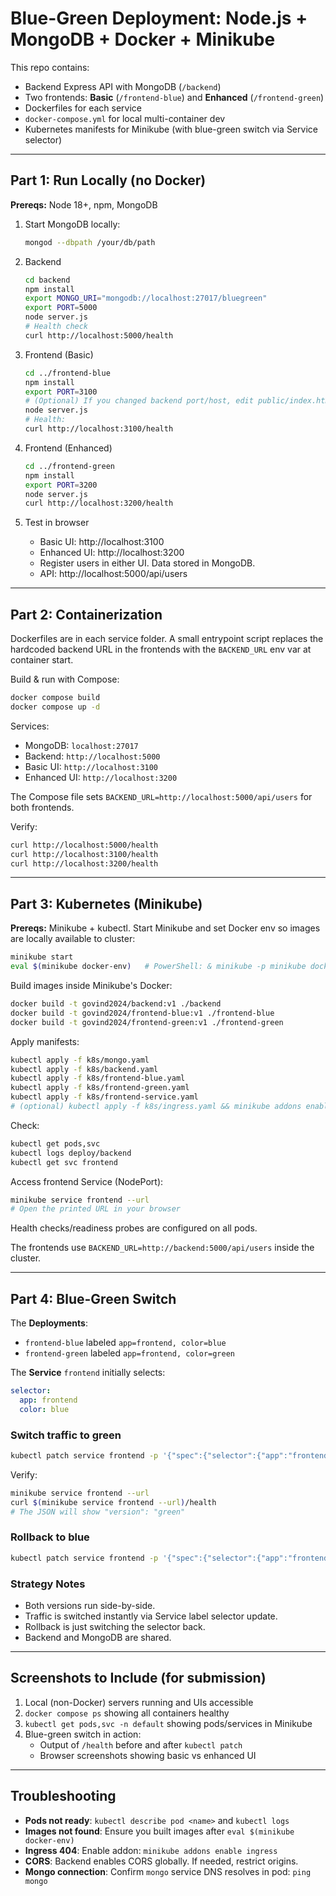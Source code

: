 # Blue-Green Deployment: Node.js + MongoDB + Docker + Minikube

This repo contains:
- Backend Express API with MongoDB (`/backend`)
- Two frontends: **Basic** (`/frontend-blue`) and **Enhanced** (`/frontend-green`)
- Dockerfiles for each service
- `docker-compose.yml` for local multi-container dev
- Kubernetes manifests for Minikube (with blue-green switch via Service selector)

---

## Part 1: Run Locally (no Docker)

**Prereqs:** Node 18+, npm, MongoDB

1. Start MongoDB locally:
   ```bash
   mongod --dbpath /your/db/path
   ```

2. Backend
   ```bash
   cd backend
   npm install
   export MONGO_URI="mongodb://localhost:27017/bluegreen"
   export PORT=5000
   node server.js
   # Health check
   curl http://localhost:5000/health
   ```

3. Frontend (Basic)
   ```bash
   cd ../frontend-blue
   npm install
   export PORT=3100
   # (Optional) If you changed backend port/host, edit public/index.html to point to your backend API
   node server.js
   # Health:
   curl http://localhost:3100/health
   ```

4. Frontend (Enhanced)
   ```bash
   cd ../frontend-green
   npm install
   export PORT=3200
   node server.js
   curl http://localhost:3200/health
   ```

5. Test in browser
   - Basic UI: http://localhost:3100
   - Enhanced UI: http://localhost:3200
   - Register users in either UI. Data stored in MongoDB.
   - API: http://localhost:5000/api/users

---

## Part 2: Containerization

Dockerfiles are in each service folder. A small entrypoint script replaces
the hardcoded backend URL in the frontends with the `BACKEND_URL` env var
at container start.

Build & run with Compose:
```bash
docker compose build
docker compose up -d
```

Services:
- MongoDB: `localhost:27017`
- Backend: `http://localhost:5000`
- Basic UI: `http://localhost:3100`
- Enhanced UI: `http://localhost:3200`

The Compose file sets `BACKEND_URL=http://localhost:5000/api/users` for both frontends.

Verify:
```bash
curl http://localhost:5000/health
curl http://localhost:3100/health
curl http://localhost:3200/health
```

---

## Part 3: Kubernetes (Minikube)

**Prereqs:** Minikube + kubectl. Start Minikube and set Docker env so images are locally available to cluster:
```bash
minikube start
eval $(minikube docker-env)   # PowerShell: & minikube -p minikube docker-env | Invoke-Expression
```

Build images inside Minikube's Docker:
```bash
docker build -t govind2024/backend:v1 ./backend
docker build -t govind2024/frontend-blue:v1 ./frontend-blue
docker build -t govind2024/frontend-green:v1 ./frontend-green
```

Apply manifests:
```bash
kubectl apply -f k8s/mongo.yaml
kubectl apply -f k8s/backend.yaml
kubectl apply -f k8s/frontend-blue.yaml
kubectl apply -f k8s/frontend-green.yaml
kubectl apply -f k8s/frontend-service.yaml
# (optional) kubectl apply -f k8s/ingress.yaml && minikube addons enable ingress
```

Check:
```bash
kubectl get pods,svc
kubectl logs deploy/backend
kubectl get svc frontend
```

Access frontend Service (NodePort):
```bash
minikube service frontend --url
# Open the printed URL in your browser
```

Health checks/readiness probes are configured on all pods.

The frontends use `BACKEND_URL=http://backend:5000/api/users` inside the cluster.

---

## Part 4: Blue-Green Switch

The **Deployments**:
- `frontend-blue` labeled `app=frontend, color=blue`
- `frontend-green` labeled `app=frontend, color=green`

The **Service** `frontend` initially selects:
```yaml
selector:
  app: frontend
  color: blue
```

### Switch traffic to green
```bash
kubectl patch service frontend -p '{"spec":{"selector":{"app":"frontend","color":"green"}}}'
```

Verify:
```bash
minikube service frontend --url
curl $(minikube service frontend --url)/health
# The JSON will show "version": "green"
```

### Rollback to blue
```bash
kubectl patch service frontend -p '{"spec":{"selector":{"app":"frontend","color":"blue"}}}'
```

### Strategy Notes
- Both versions run side-by-side.
- Traffic is switched instantly via Service label selector update.
- Rollback is just switching the selector back.
- Backend and MongoDB are shared.

---

## Screenshots to Include (for submission)
1. Local (non-Docker) servers running and UIs accessible
2. `docker compose ps` showing all containers healthy
3. `kubectl get pods,svc -n default` showing pods/services in Minikube
4. Blue-green switch in action:
   - Output of `/health` before and after `kubectl patch`
   - Browser screenshots showing basic vs enhanced UI

---

## Troubleshooting

- **Pods not ready**: `kubectl describe pod <name>` and `kubectl logs`
- **Images not found**: Ensure you built images after `eval $(minikube docker-env)`
- **Ingress 404**: Enable addon: `minikube addons enable ingress`
- **CORS**: Backend enables CORS globally. If needed, restrict origins.
- **Mongo connection**: Confirm `mongo` service DNS resolves in pod: `ping mongo`
